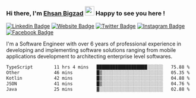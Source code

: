 ### Hi there, I'm <a href="https://ehsanbigzad.com" target="_blank">Ehsan Bigzad</a> <img src="https://media.giphy.com/media/hvRJCLFzcasrR4ia7z/giphy.gif" width="25px" height="25px"> Happy to see you here !

[![Linkedin Badge](https://img.shields.io/badge/-LinkedIn-0e76a8?style=flat-square&logo=Linkedin&logoColor=white)](https://linkedin.com/in/EhsanBigzad)
[![Website Badge](https://img.shields.io/badge/Website-3b5998?style=flat-square&logo=google-chrome&logoColor=white)](https://ehsanbigzad.com)
[![Twitter Badge](https://img.shields.io/badge/-Twitter-00acee?style=flat-square&logo=Twitter&logoColor=white)](https://twitter.com/EhsanBigzad)
[![Instagram Badge](https://img.shields.io/badge/-Instagram-e4405f?style=flat-square&logo=Instagram&logoColor=white)](https://instagram.com/ehsanbigzad/)
[![Facebook Badge](https://img.shields.io/badge/-Facebook-0088cc?style=flat-square&logo=Facebook&logoColor=white)](https://facebook.com/EhsanBigzad7)

I'm a Software Engineer with over 6 years of professional experience
in developing and implementing software solutions ranging from mobile applications development to architecting enterprise level softwares.

<!--START_SECTION:waka-->

```txt
TypeScript        11 hrs 4 mins   ███████████████████░░░░░░   75.88 %
Other             46 mins         █▒░░░░░░░░░░░░░░░░░░░░░░░   05.35 %
Kotlin            42 mins         █▒░░░░░░░░░░░░░░░░░░░░░░░   04.88 %
JSON              41 mins         █▒░░░░░░░░░░░░░░░░░░░░░░░   04.76 %
Java              25 mins         ▓░░░░░░░░░░░░░░░░░░░░░░░░   02.88 %
```

<!--END_SECTION:waka-->
